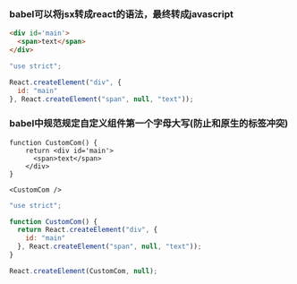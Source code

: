 ### babel可以将jsx转成react的语法，最终转成javascript

``` html
<div id='main'>
  <span>text</span>
</div>
```

``` javascript
"use strict";

React.createElement("div", {
  id: "main"
}, React.createElement("span", null, "text"));
```

### babel中规范规定自定义组件第一个字母大写(防止和原生的标签冲突)

``` 
function CustomCom() {
	return <div id='main'>
      <span>text</span>
    </div>
}

<CustomCom />
```

``` javascript
"use strict";

function CustomCom() {
  return React.createElement("div", {
    id: "main"
  }, React.createElement("span", null, "text"));
}

React.createElement(CustomCom, null);
```